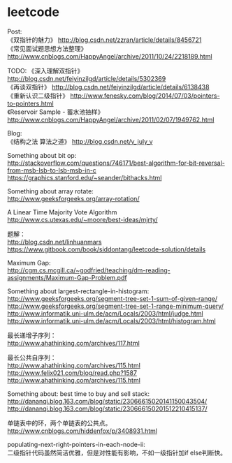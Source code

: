 leetcode
========
Post:  
《双指针的魅力》 http://blog.csdn.net/zzran/article/details/8456721  
《常见面试题思想方法整理》 http://www.cnblogs.com/HappyAngel/archive/2011/10/24/2218189.html  

TODO:
《深入理解双指针》 http://blog.csdn.net/feiyinzilgd/article/details/5302369  
《再谈双指针》 http://blog.csdn.net/feiyinzilgd/article/details/6138438  
《重新认识二级指针》 http://www.fenesky.com/blog/2014/07/03/pointers-to-pointers.html  
《Reservoir Sample - 蓄水池抽样》 http://www.cnblogs.com/HappyAngel/archive/2011/02/07/1949762.html  

Blog:  
《结构之法 算法之道》 http://blog.csdn.net/v_july_v  

Something about bit op:  
http://stackoverflow.com/questions/746171/best-algorithm-for-bit-reversal-from-msb-lsb-to-lsb-msb-in-c  
https://graphics.stanford.edu/~seander/bithacks.html  

Something about array rotate:  
http://www.geeksforgeeks.org/array-rotation/  

A Linear Time Majority Vote Algorithm  
http://www.cs.utexas.edu/~moore/best-ideas/mjrty/  


题解：  
http://blog.csdn.net/linhuanmars  
https://www.gitbook.com/book/siddontang/leetcode-solution/details  


Maximum Gap:  
http://cgm.cs.mcgill.ca/~godfried/teaching/dm-reading-assignments/Maximum-Gap-Problem.pdf  
  
Something about largest-rectangle-in-histogram:  
http://www.geeksforgeeks.org/segment-tree-set-1-sum-of-given-range/  
http://www.geeksforgeeks.org/segment-tree-set-1-range-minimum-query/  
http://www.informatik.uni-ulm.de/acm/Locals/2003/html/judge.html  
http://www.informatik.uni-ulm.de/acm/Locals/2003/html/histogram.html


最长递增子序列：  
http://www.ahathinking.com/archives/117.html  


最长公共自序列：  
http://www.ahathinking.com/archives/115.html  
http://www.felix021.com/blog/read.php?1587  
http://www.ahathinking.com/archives/115.html  


Something about: best time to buy and sell stack:  
http://dananqi.blog.163.com/blog/static/23066615020141150043504/  
http://dananqi.blog.163.com/blog/static/230666150201512210415137/


单链表中的环，两个单链表的公共点。  
http://www.cnblogs.com/hiddenfox/p/3408931.html  


populating-next-right-pointers-in-each-node-ii:  
二级指针代码虽然简洁优雅，但是对性能有影响，不如一级指针加if else判断快。  


